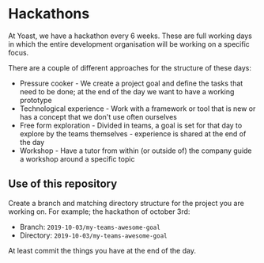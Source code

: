 # Hackathons

At Yoast, we have a hackathon every 6 weeks. These are full working days in which the entire development organisation will be working on a specific focus.

There are a couple of different approaches for the structure of these days:
* Pressure cooker - We create a project goal and define the tasks that need to be done; at the end of the day we want to have a working prototype
* Technological experience - Work with a framework or tool that is new or has a concept that we don't use often ourselves
* Free form exploration - Divided in teams, a goal is set for that day to explore by the teams themselves - experience is shared at the end of the day
* Workshop - Have a tutor from within (or outside of) the company guide a workshop around a specific topic

## Use of this repository

Create a branch and matching directory structure for the project you are working on.
For example; the hackathon of october 3rd:

- Branch: `2019-10-03/my-teams-awesome-goal`
- Directory: `2019-10-03/my-teams-awesome-goal`

At least commit the things you have at the end of the day.

